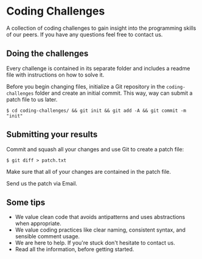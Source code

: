 # Coding Challenges

A collection of coding challenges to gain insight into the programming skills of our peers.
If you have any questions feel free to contact us.


## Doing the challenges

Every challenge is contained in its separate folder and includes a readme file with instructions on how to solve it.

Before you begin changing files, initialize a Git repository in the `coding-challenges` folder and create an initial commit. This way, way can submit a patch file to us later.

```
$ cd coding-challenges/ && git init && git add -A && git commit -m "init"
```


## Submitting your results

Commit and squash all your changes and use Git to create a patch file:

```
$ git diff > patch.txt
```

Make sure that all of your changes are contained in the patch file.

Send us the patch via Email.


## Some tips

- We value clean code that avoids antipatterns and uses abstractions when appropriate.
- We value coding practices like clear naming, consistent syntax, and sensible comment usage.
- We are here to help. If you're stuck don't hesitate to contact us.
- Read all the information, before getting started.
